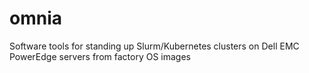# omnia
Software tools for standing up Slurm/Kubernetes clusters on Dell EMC PowerEdge servers from factory OS images
